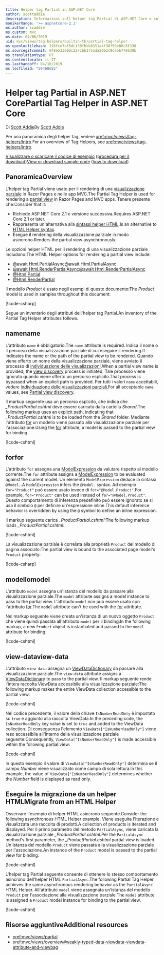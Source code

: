 ```yaml
---
title: Helper tag Partial in ASP.NET Core
author: scottaddie
description: Informazioni sull'helper tag Partial di ASP.NET Core e sul ruolo dei singoli attributi dell'helper nel rendering di una visualizzazione parziale.
monikerRange: '>= aspnetcore-2.1'
ms.author: scaddie
ms.custom: mvc
ms.date: 04/06/2019
uid: mvc/views/tag-helpers/builtin-th/partial-tag-helper
ms.openlocfilehash: 116fce7af5dc138fbbb0351a4f38f59e88c8f338
ms.sourcegitcommit: 948e533e02c2a7cb6175ada20b2c9cabb7786d0b
ms.translationtype: HT
ms.contentlocale: it-IT
ms.lasthandoff: 04/10/2019
ms.locfileid: "59468682"
---
```

# <a name="partial-tag-helper-in-aspnet-core"></a><span data-ttu-id="faea1-103">Helper tag Partial in ASP.NET Core</span><span class="sxs-lookup"><span data-stu-id="faea1-103">Partial Tag Helper in ASP.NET Core</span></span>

<span data-ttu-id="faea1-104">Di [Scott Addie](https://github.com/scottaddie)</span><span class="sxs-lookup"><span data-stu-id="faea1-104">By [Scott Addie](https://github.com/scottaddie)</span></span>

<span data-ttu-id="faea1-105">Per una panoramica degli helper tag, vedere <xref:mvc/views/tag-helpers/intro>.</span><span class="sxs-lookup"><span data-stu-id="faea1-105">For an overview of Tag Helpers, see <xref:mvc/views/tag-helpers/intro>.</span></span>

<span data-ttu-id="faea1-106">[Visualizzare o scaricare il codice di esempio](https://github.com/aspnet/Docs/tree/master/aspnetcore/mvc/views/tag-helpers/built-in/samples) ([procedura per il download](xref:index#how-to-download-a-sample))</span><span class="sxs-lookup"><span data-stu-id="faea1-106">[View or download sample code](https://github.com/aspnet/Docs/tree/master/aspnetcore/mvc/views/tag-helpers/built-in/samples) ([how to download](xref:index#how-to-download-a-sample))</span></span>

## <a name="overview"></a><span data-ttu-id="faea1-107">Panoramica</span><span class="sxs-lookup"><span data-stu-id="faea1-107">Overview</span></span>

<span data-ttu-id="faea1-108">L'helper tag Partial viene usato per il rendering di una [visualizzazione parziale](xref:mvc/views/partial) in Razor Pages e nelle app MVC.</span><span class="sxs-lookup"><span data-stu-id="faea1-108">The Partial Tag Helper is used for rendering a [partial view](xref:mvc/views/partial) in Razor Pages and MVC apps.</span></span> <span data-ttu-id="faea1-109">Tenere presente che:</span><span class="sxs-lookup"><span data-stu-id="faea1-109">Consider that it:</span></span>

* <span data-ttu-id="faea1-110">Richiede ASP.NET Core 2.1 o versione successiva.</span><span class="sxs-lookup"><span data-stu-id="faea1-110">Requires ASP.NET Core 2.1 or later.</span></span>
* <span data-ttu-id="faea1-111">Rappresenta un'alternativa alla [sintassi helper HTML](xref:mvc/views/partial#reference-a-partial-view).</span><span class="sxs-lookup"><span data-stu-id="faea1-111">Is an alternative to [HTML Helper syntax](xref:mvc/views/partial#reference-a-partial-view).</span></span>
* <span data-ttu-id="faea1-112">Esegue il rendering della visualizzazione parziale in modo asincrono.</span><span class="sxs-lookup"><span data-stu-id="faea1-112">Renders the partial view asynchronously.</span></span>

<span data-ttu-id="faea1-113">Le opzioni helper HTML per il rendering di una visualizzazione parziale includono:</span><span class="sxs-lookup"><span data-stu-id="faea1-113">The HTML Helper options for rendering a partial view include:</span></span>

* [<span data-ttu-id="faea1-114">@await Html.PartialAsync</span><span class="sxs-lookup"><span data-stu-id="faea1-114">@await Html.PartialAsync</span></span>](/dotnet/api/microsoft.aspnetcore.mvc.rendering.htmlhelperpartialextensions.partialasync)
* [<span data-ttu-id="faea1-115">@await Html.RenderPartialAsync</span><span class="sxs-lookup"><span data-stu-id="faea1-115">@await Html.RenderPartialAsync</span></span>](/dotnet/api/microsoft.aspnetcore.mvc.rendering.htmlhelperpartialextensions.renderpartialasync)
* [@Html.Partial](/dotnet/api/microsoft.aspnetcore.mvc.rendering.htmlhelperpartialextensions.partial)
* [@Html.RenderPartial](/dotnet/api/microsoft.aspnetcore.mvc.rendering.htmlhelperpartialextensions.renderpartial)

<span data-ttu-id="faea1-116">Il modello *Product* è usato negli esempi di questo documento:</span><span class="sxs-lookup"><span data-stu-id="faea1-116">The *Product* model is used in samples throughout this document:</span></span>

[!code-csharp[](samples/TagHelpersBuiltIn/Models/Product.cs)]

<span data-ttu-id="faea1-117">Segue un inventario degli attributi dell'helper tag Partial.</span><span class="sxs-lookup"><span data-stu-id="faea1-117">An inventory of the Partial Tag Helper attributes follows.</span></span>

## <a name="name"></a><span data-ttu-id="faea1-118">name</span><span class="sxs-lookup"><span data-stu-id="faea1-118">name</span></span>

<span data-ttu-id="faea1-119">L'attributo `name` è obbligatorio.</span><span class="sxs-lookup"><span data-stu-id="faea1-119">The `name` attribute is required.</span></span> <span data-ttu-id="faea1-120">Indica il nome o il percorso della visualizzazione parziale di cui eseguire il rendering.</span><span class="sxs-lookup"><span data-stu-id="faea1-120">It indicates the name or the path of the partial view to be rendered.</span></span> <span data-ttu-id="faea1-121">Quando viene offerto un nome della visualizzazione parziale, viene avviato il processo di [individuazione delle visualizzazioni](xref:mvc/views/overview#view-discovery).</span><span class="sxs-lookup"><span data-stu-id="faea1-121">When a partial view name is provided, the [view discovery](xref:mvc/views/overview#view-discovery) process is initiated.</span></span> <span data-ttu-id="faea1-122">Tale processo viene ignorato quando viene offerto un percorso esplicito.</span><span class="sxs-lookup"><span data-stu-id="faea1-122">That process is bypassed when an explicit path is provided.</span></span> <span data-ttu-id="faea1-123">Per tutti i valori `name` accettabili, vedere [Individuazione delle visualizzazioni parziali](xref:mvc/views/partial#partial-view-discovery).</span><span class="sxs-lookup"><span data-stu-id="faea1-123">For all acceptable `name` values, see [Partial view discovery](xref:mvc/views/partial#partial-view-discovery).</span></span>

<span data-ttu-id="faea1-124">Il markup seguente usa un percorso esplicito, che indica che *_ProductPartial.cshtml* deve essere caricato dalla cartella *Shared*.</span><span class="sxs-lookup"><span data-stu-id="faea1-124">The following markup uses an explicit path, indicating that *_ProductPartial.cshtml* is to be loaded from the *Shared* folder.</span></span> <span data-ttu-id="faea1-125">Mediante l'attributo [for](#for) un modello viene passato alla visualizzazione parziale per l'associazione.</span><span class="sxs-lookup"><span data-stu-id="faea1-125">Using the [for](#for) attribute, a model is passed to the partial view for binding.</span></span>

[!code-cshtml[](samples/TagHelpersBuiltIn/Pages/Product.cshtml?name=snippet_Name)]

## <a name="for"></a><span data-ttu-id="faea1-126">for</span><span class="sxs-lookup"><span data-stu-id="faea1-126">for</span></span>

<span data-ttu-id="faea1-127">L'attributo `for` assegna una [ModelExpression](/dotnet/api/microsoft.aspnetcore.mvc.viewfeatures.modelexpression) da valutare rispetto al modello corrente.</span><span class="sxs-lookup"><span data-stu-id="faea1-127">The `for` attribute assigns a [ModelExpression](/dotnet/api/microsoft.aspnetcore.mvc.viewfeatures.modelexpression) to be evaluated against the current model.</span></span> <span data-ttu-id="faea1-128">Un elemento `ModelExpression` deduce la sintassi `@Model.`.</span><span class="sxs-lookup"><span data-stu-id="faea1-128">A `ModelExpression` infers the `@Model.` syntax.</span></span> <span data-ttu-id="faea1-129">Ad esempio `for="Product"` può essere usato invece di `for="@Model.Product"`.</span><span class="sxs-lookup"><span data-stu-id="faea1-129">For example, `for="Product"` can be used instead of `for="@Model.Product"`.</span></span> <span data-ttu-id="faea1-130">Questo comportamento di inferenza predefinito può essere ignorato se si usa il simbolo `@` per definire un'espressione inline.</span><span class="sxs-lookup"><span data-stu-id="faea1-130">This default inference behavior is overridden by using the `@` symbol to define an inline expression.</span></span>

<span data-ttu-id="faea1-131">Il markup seguente carica *_ProductPartial.cshtml*:</span><span class="sxs-lookup"><span data-stu-id="faea1-131">The following markup loads *_ProductPartial.cshtml*:</span></span>

[!code-cshtml[](samples/TagHelpersBuiltIn/Pages/Product.cshtml?name=snippet_For)]

<span data-ttu-id="faea1-132">La visualizzazione parziale è correlata alla proprietà `Product` del modello di pagina associato:</span><span class="sxs-lookup"><span data-stu-id="faea1-132">The partial view is bound to the associated page model's `Product` property:</span></span>

[!code-csharp[](samples/TagHelpersBuiltIn/Pages/Product.cshtml.cs?highlight=8)]

## <a name="model"></a><span data-ttu-id="faea1-133">modello</span><span class="sxs-lookup"><span data-stu-id="faea1-133">model</span></span>

<span data-ttu-id="faea1-134">L'attributo `model` assegna un'istanza del modello da passare alla visualizzazione parziale.</span><span class="sxs-lookup"><span data-stu-id="faea1-134">The `model` attribute assigns a model instance to pass to the partial view.</span></span> <span data-ttu-id="faea1-135">L'attributo `model` non può essere usato con l'attributo [for](#for).</span><span class="sxs-lookup"><span data-stu-id="faea1-135">The `model` attribute can't be used with the [for](#for) attribute.</span></span>

<span data-ttu-id="faea1-136">Nel markup seguente viene creata un'istanza di un nuovo oggetto `Product` che viene quindi passata all'attributo `model` per il binding:</span><span class="sxs-lookup"><span data-stu-id="faea1-136">In the following markup, a new `Product` object is instantiated and passed to the `model` attribute for binding:</span></span>

[!code-cshtml[](samples/TagHelpersBuiltIn/Pages/Product.cshtml?name=snippet_Model)]

## <a name="view-data"></a><span data-ttu-id="faea1-137">view-data</span><span class="sxs-lookup"><span data-stu-id="faea1-137">view-data</span></span>

<span data-ttu-id="faea1-138">L'attributo `view-data` assegna un [ViewDataDictionary](/dotnet/api/microsoft.aspnetcore.mvc.viewfeatures.viewdatadictionary) da passare alla visualizzazione parziale.</span><span class="sxs-lookup"><span data-stu-id="faea1-138">The `view-data` attribute assigns a [ViewDataDictionary](/dotnet/api/microsoft.aspnetcore.mvc.viewfeatures.viewdatadictionary) to pass to the partial view.</span></span> <span data-ttu-id="faea1-139">Il markup seguente rende l'intera raccolta ViewData accessibile alla visualizzazione parziale:</span><span class="sxs-lookup"><span data-stu-id="faea1-139">The following markup makes the entire ViewData collection accessible to the partial view:</span></span>

[!code-cshtml[](samples/TagHelpersBuiltIn/Pages/Product.cshtml?name=snippet_ViewData&highlight=5-)]

<span data-ttu-id="faea1-140">Nel codice precedente, il valore della chiave `IsNumberReadOnly` è impostato su `true` e aggiunto alla raccolta ViewData.</span><span class="sxs-lookup"><span data-stu-id="faea1-140">In the preceding code, the `IsNumberReadOnly` key value is set to `true` and added to the ViewData collection.</span></span> <span data-ttu-id="faea1-141">Di conseguenza l'elemento `ViewData["IsNumberReadOnly"]` viene reso accessibile all'interno della visualizzazione parziale seguente:</span><span class="sxs-lookup"><span data-stu-id="faea1-141">Consequently, `ViewData["IsNumberReadOnly"]` is made accessible within the following partial view:</span></span>

[!code-cshtml[](samples/TagHelpersBuiltIn/Pages/Shared/_ProductViewDataPartial.cshtml?highlight=5)]

<span data-ttu-id="faea1-142">In questo esempio il valore di `ViewData["IsNumberReadOnly"]` determina se il campo *Number* viene visualizzato come campo di sola lettura.</span><span class="sxs-lookup"><span data-stu-id="faea1-142">In this example, the value of `ViewData["IsNumberReadOnly"]` determines whether the *Number* field is displayed as read only.</span></span>

## <a name="migrate-from-an-html-helper"></a><span data-ttu-id="faea1-143">Eseguire la migrazione da un helper HTML</span><span class="sxs-lookup"><span data-stu-id="faea1-143">Migrate from an HTML Helper</span></span>

<span data-ttu-id="faea1-144">Osservare l'esempio di helper HTML asincrono seguente.</span><span class="sxs-lookup"><span data-stu-id="faea1-144">Consider the following asynchronous HTML Helper example.</span></span> <span data-ttu-id="faea1-145">Viene eseguita l'iterazione e visualizzata una raccolta di prodotti.</span><span class="sxs-lookup"><span data-stu-id="faea1-145">A collection of products is iterated and displayed.</span></span> <span data-ttu-id="faea1-146">Per il primo parametro del metodo `PartialAsync`, viene caricata la visualizzazione parziale *_ProductPartial.cshtml*.</span><span class="sxs-lookup"><span data-stu-id="faea1-146">Per the `PartialAsync` method's first parameter, the *_ProductPartial.cshtml* partial view is loaded.</span></span> <span data-ttu-id="faea1-147">Un'istanza del modello `Product` viene passata alla visualizzazione parziale per l'associazione.</span><span class="sxs-lookup"><span data-stu-id="faea1-147">An instance of the `Product` model is passed to the partial view for binding.</span></span>

[!code-cshtml[](samples/TagHelpersBuiltIn/Pages/Products.cshtml?name=snippet_HtmlHelper&highlight=3)]

<span data-ttu-id="faea1-148">L'helper tag Partial seguente consente di ottenere lo stesso comportamento asincrono dell'helper HTML `PartialAsync`.</span><span class="sxs-lookup"><span data-stu-id="faea1-148">The following Partial Tag Helper achieves the same asynchronous rendering behavior as the `PartialAsync` HTML Helper.</span></span> <span data-ttu-id="faea1-149">All'attributo `model` viene assegnata un'istanza del modello `Product` per l'associazione alla visualizzazione parziale.</span><span class="sxs-lookup"><span data-stu-id="faea1-149">The `model` attribute is assigned a `Product` model instance for binding to the partial view.</span></span>

[!code-cshtml[](samples/TagHelpersBuiltIn/Pages/Products.cshtml?name=snippet_TagHelper&highlight=3)]

## <a name="additional-resources"></a><span data-ttu-id="faea1-150">Risorse aggiuntive</span><span class="sxs-lookup"><span data-stu-id="faea1-150">Additional resources</span></span>

* <xref:mvc/views/partial>
* <xref:mvc/views/overview#weakly-typed-data-viewdata-viewdata-attribute-and-viewbag>
